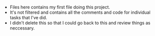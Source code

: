 - Files here contains my first file doing this project. 
- It's not filtered and contains all the comments and code for individual tasks that I've did.
- I didn't delete this so that I could go back to this and review things as neccessary. 